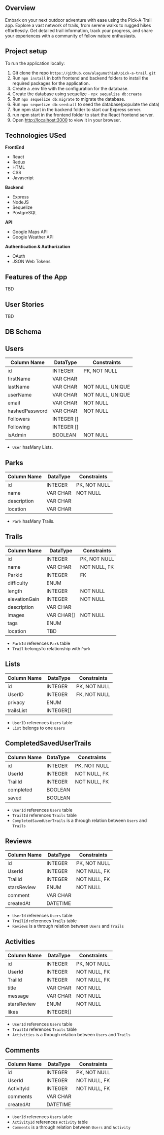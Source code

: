 ## Overview

Embark on your next outdoor adventure with ease using the Pick-A-Trail app. Explore a vast network of trails, from serene walks to rugged hikes effortlessly. Get detailed trail information, track your progress, and share your experiences with a community of fellow nature enthusiasts.

## Project setup

To run the application locally:
1. Git clone the repo `https://github.com/alagumuthiah/pick-a-trail.git`
2. Run `npm install` in both frontend and backend folders to install the required packages for the application.
3. Create a .env file with the configuration for the database.
4. Create the database using sequelize - `npx sequelize db:create`
5. Run `npx sequelize db:migrate` to migrate the database.
6. Run `npx sequelize db:seed:all` to seed the database(populate the data)
7. Run npm start in the backend folder to start our Express server.
8. run npm start in the frontend folder to start the React frontend server.
9. Open [http://localhost:3000](http://localhost:3000) to view it in your browser.

## Technologies USed

**FrontEnd**
- React
- Redux
- HTML
- CSS
- Javascript

**Backend**
- Express
- NodeJS
- Sequelize
- PostgreSQL

**API**
- Google Maps API
- Google Weather API

**Authentication & Authorization**
- OAuth
- JSON Web Tokens

## Features of the App

TBD

## User Stories

TBD

## DB Schema

## Users
| Column Name    | DataType      | Constraints      |
|----------------|---------------|------------------|
| id             | INTEGER       | PK, NOT NULL     |
| firstName      | VAR CHAR      |                  |
| lastName       | VAR CHAR      | NOT NULL, UNIQUE |
| userName       | VAR CHAR      | NOT NULL, UNIQUE |
| email          | VAR CHAR      | NOT NULL         |
| hashedPassword | VAR CHAR      | NOT NULL         |
| Followers      | INTEGER []    |                  |
| Following      | INTEGER []    |                  |
| isAdmin      | BOOLEAN       | NOT NULL         |

- `User` hasMany Lists.

## Parks
| Column Name    | DataType   | Constraints  |
|----------------|------------|--------------|
| id             | INTEGER    | PK, NOT NULL |
| name           | VAR CHAR   | NOT NULL     |
| description    | VAR CHAR   |              |
| location       | VAR CHAR   |              |

- `Park` hasMany Trails.

## Trails

| Column Name    | DataType   | Constraints  |
|----------------|------------|--------------|
| id             | INTEGER    | PK, NOT NULL |
| name           | VAR CHAR   | NOT NULL, FK |
| ParkId         | INTEGER    | FK           |
| difficulty     | ENUM       |              |
| length         | INTEGER    | NOT NULL     |
| elevationGain  | INTEGER    | NOT NULL     |
| description    | VAR CHAR   |              |
| images         | VAR CHAR[] | NOT NULL     |
| tags           | ENUM       |              |
| location       | TBD        |              |

- `ParkId` references `Park` table
- `Trail` belongsTo relationship with `Park`

## Lists

| Column Name    | DataType   | Constraints  |
|----------------|------------|--------------|
| id             | INTEGER    | PK, NOT NULL |
| UserID         | INTEGER    | FK, NOT NULL |
| privacy        | ENUM       |              |
| trailsList     | INTEGER[]  |              |

- `UserID` references `Users` table
- `List` belongs to one `Users`



## CompletedSavedUserTrails

| Column Name  | DataType | Constraints  |
|--------------|----------|--------------|
| id           | INTEGER  | PK, NOT NULL |
| UserId       | INTEGER  | NOT NULL, FK |
| TrailId      | INTEGER  | NOT NULL, FK |
| completed    | BOOLEAN  |              |
| saved        | BOOLEAN  |              |

- `UserId` references `Users` table
- `TrailId` references `Trails` table
- `CompletedSavedUserTrails` is a through relation between `Users` and `Trails`

## Reviews

| Column Name  | DataType | Constraints  |
|--------------|----------|--------------|
| id           | INTEGER  | PK, NOT NULL |
| UserId       | INTEGER  | NOT NULL, FK |
| TrailId      | INTEGER  | NOT NULL, FK |
| starsReview  | ENUM     | NOT NULL     |
| comment      | VAR CHAR |              |
| createdAt    | DATETIME |              |

- `UserId` references `Users` table
- `TrailId` references `Trails` table
- `Reviews` is a through relation between `Users` and `Trails`

## Activities

| Column Name  | DataType | Constraints  |
|--------------|----------|--------------|
| id           | INTEGER  | PK, NOT NULL |
| UserId       | INTEGER  | NOT NULL, FK |
| TrailId      | INTEGER  | NOT NULL, FK |
| title        | VAR CHAR | NOT NULL     |
| message      | VAR CHAR | NOT NULL     |
| starsReview  | ENUM     | NOT NULL     |
| likes        | INTEGER[]|              |

- `UserId` references `Users` table
- `TrailId` references `Trails` table
- `Activities` is a through relation between `Users` and `Trails`

## Comments

| Column Name  | DataType | Constraints  |
|--------------|----------|--------------|
| id           | INTEGER  | PK, NOT NULL |
| UserId       | INTEGER  | NOT NULL, FK |
| ActivityId   | INTEGER  | NOT NULL, FK |
| comments     | VAR CHAR |              |
| createdAt    | DATETIME |              |

- `UserId` references `Users` table
- `ActivityId` references `Activity` table
- `Comments` is a through relation between `Users` and `Activity`
